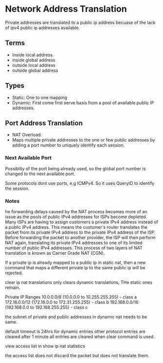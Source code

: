 # Network Address Translation
Private addresses are translated to a public ip address becuase of the lack of ipv4 public ip addresses available.

## Terms
- Inside local address
- inside global address
- outside local address
- outside global address


## Types
- Static: One to one mapping
- Dynamic: First come first serve basis from a pool of available public IP addresses.

## Port Address Translation
- NAT Overload.
- Maps multiple private addresses to the one or few public addresses by adding a port number to uniquely identify each session.

### Next Available Port
Possiblity of the port being already used, so the global port number is changed to the next available port.

Some protocols dont use ports, e.g ICMPv4. So it uses QueryID to identify the session.

### Notes
he forwarding delays caused by the NAT process becomes more of an issue as the pools of public IPv4 addresses for ISPs become depleted. Many ISPs are having to assign customers a private IPv4 address instead of a public IPv4 address. This means the customer's router translates the packet from its private IPv4 address to the private IPv4 address of the ISP. Before forwarding the packet to another provider, the ISP will then perform NAT again, translating its private IPv4 addresses to one of its limited number of public IPv4 addresses. This process of two layers of NAT translation is known as Carrier Grade NAT (CGN).


If a private ip is already mapped to a public ip in static nat, then a new command that maps a different private ip to the same public ip will be rejected.

clear ip nat translations only clears dynamic translations, THe static ones remain.


Private IP Ranges
10.0.0.0/8 (10.0.0.0 to 10.255.255.255) - class a
172.16.0.0/12 (172.16.0.0 to 172.31.255.255) - class b
192.168.0.0/16 (192.168.0.0 to 192.168.255.255) - class c


the subnet of private and public addresses in dynamic nat needs to be same. 

default timeout is 24hrs for dynamic entries
other protocol entries are cleared after 1 minute
all entries are cleared when clear command is used.

view access list in show ip nat statistics

the access list does not discard the packet but does not translate them.